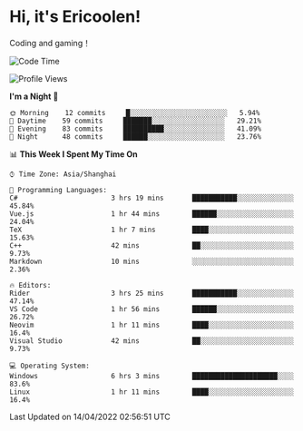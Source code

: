 # Hi, it's Ericoolen!
Coding and gaming！

<!--START_SECTION:waka-->
![Code Time](http://img.shields.io/badge/Code%20Time-205%20hrs%2011%20mins-blue)

![Profile Views](http://img.shields.io/badge/Profile%20Views-2-blue)

**I'm a Night 🦉** 

```text
🌞 Morning    12 commits     █░░░░░░░░░░░░░░░░░░░░░░░░   5.94% 
🌆 Daytime    59 commits     ███████░░░░░░░░░░░░░░░░░░   29.21% 
🌃 Evening    83 commits     ██████████░░░░░░░░░░░░░░░   41.09% 
🌙 Night      48 commits     ██████░░░░░░░░░░░░░░░░░░░   23.76%

```


📊 **This Week I Spent My Time On** 

```text
⌚︎ Time Zone: Asia/Shanghai

💬 Programming Languages: 
C#                       3 hrs 19 mins       ███████████░░░░░░░░░░░░░░   45.84% 
Vue.js                   1 hr 44 mins        ██████░░░░░░░░░░░░░░░░░░░   24.04% 
TeX                      1 hr 7 mins         ████░░░░░░░░░░░░░░░░░░░░░   15.63% 
C++                      42 mins             ██░░░░░░░░░░░░░░░░░░░░░░░   9.73% 
Markdown                 10 mins             ░░░░░░░░░░░░░░░░░░░░░░░░░   2.36%

🔥 Editors: 
Rider                    3 hrs 25 mins       ███████████░░░░░░░░░░░░░░   47.14% 
VS Code                  1 hr 56 mins        ██████░░░░░░░░░░░░░░░░░░░   26.72% 
Neovim                   1 hr 11 mins        ████░░░░░░░░░░░░░░░░░░░░░   16.4% 
Visual Studio            42 mins             ██░░░░░░░░░░░░░░░░░░░░░░░   9.73%

💻 Operating System: 
Windows                  6 hrs 3 mins        █████████████████████░░░░   83.6% 
Linux                    1 hr 11 mins        ████░░░░░░░░░░░░░░░░░░░░░   16.4%

```


 Last Updated on 14/04/2022 02:56:51 UTC
<!--END_SECTION:waka-->

